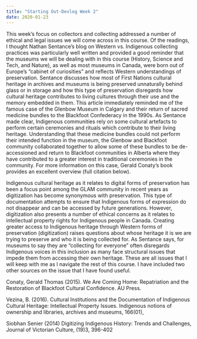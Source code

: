 ```yaml
---
title: "Starting Out-Devlog Week 2"
date: 2020-01-23
---
```


This week’s focus on collectors and collecting addressed a number of ethical and legal issues we will come across in this course. Of the readings, I thought Nathan Sentance’s blog on Western vs. Indigenous collecting practices was particularly well written and provided a good reminder that the museums we will be dealing with in this course (History, Science and Tech, and Nature), as well as most museums in Canada, were born out of Europe’s “cabinet of curiosities” and reflects Western understandings of preservation. Sentance discusses how most of First Nations cultural heritage in archives and museums is being preserved unnaturally behind glass or in storage and how this type of preservation disregards how cultural heritage contributes to living cultures through their use and the memory embedded in them. This article immediately reminded me of the famous case of the Glenbow Museum in Calgary and their return of sacred medicine bundles to the Blackfoot Confederacy in the 1990s. As Sentance made clear, Indigenous communities rely on some cultural artefacts to perform certain ceremonies and rituals which contribute to their living heritage. Understanding that these medicine bundles could not perform their intended function in the museum, the Glenbow and Blackfoot community collaborated together to allow some of these bundles to be de-accessioned and return to Blackfoot communities in Alberta where they have contributed to a greater interest in traditional ceremonies in the community. For more information on this case, Gerald Conaty’s book provides an excellent overview (full citation below).

Indigenous cultural heritage as it relates to digital forms of preservation has been a focus point among the GLAM community in recent years as digitization has become synonymous with preservation. This type of documentation attempts to ensure that Indigenous forms of expression do not disappear and can be accessed by future generations. However, digitization also presents a number of ethical concerns as it relates to intellectual property rights for Indigenous people in Canada. Creating greater access to Indigenous heritage through Western forms of preservation (digitization) raises questions about whose heritage it is we are trying to preserve and who it is being collected for. As Sentance says, for museums to say they are “collecting for everyone” often disregards Indigenous voices in this inclusion as many face structural issues that impede them from accessing their own heritage. These are all issues that I will keep with me as I navigate the rest of this course. I have included two other sources on the issue that I have found useful. 

Conaty, Gerald Thomas (2015). We Are Coming Home: Repatriation and the Restoration of Blackfoot Cultural Confidence. AU Press.

Vezina, B. (2016). Cultural Institutions and the Documentation of Indigenous Cultural Heritage: Intellectual Property Issues. Indigenous notions of ownership and libraries, archives and museums, 166(01),

Siobhan Senier (2014) Digitizing Indigenous History: Trends and Challenges, Journal of Victorian Culture, (19)3, 396-402
